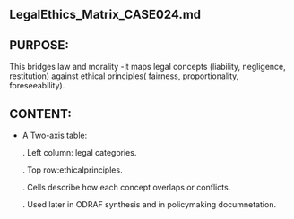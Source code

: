 ## LegalEthics_Matrix_CASE024.md

## PURPOSE:

This bridges law and morality -it maps legal concepts (liability, negligence, restitution)
against ethical principles( fairness, proportionality, foreseeability).

## CONTENT:

* A Two-axis table:

   . Left column: legal categories.
  
   . Top row:ethicalprinciples.
  
  . Cells describe how each concept overlaps or conflicts.
  
  . Used later in ODRAF synthesis and in policymaking documnetation.
  
  
